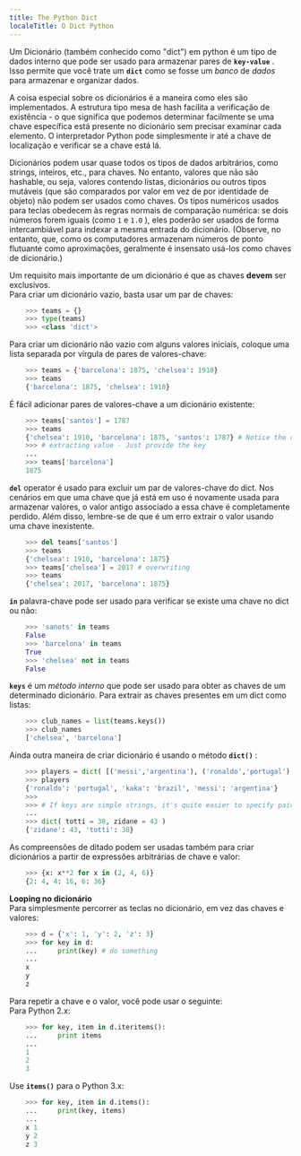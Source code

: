 ```yaml
---
title: The Python Dict
localeTitle: O Dict Python
---
```

Um Dicionário (também conhecido como "dict") em python é um tipo de dados interno que pode ser usado para armazenar pares de **`key-value`** . Isso permite que você trate um **`dict`** como se fosse um _banco_ de _dados_ para armazenar e organizar dados.

A coisa especial sobre os dicionários é a maneira como eles são implementados. A estrutura tipo mesa de hash facilita a verificação de existência - o que significa que podemos determinar facilmente se uma chave específica está presente no dicionário sem precisar examinar cada elemento. O interpretador Python pode simplesmente ir até a chave de localização e verificar se a chave está lá.

Dicionários podem usar quase todos os tipos de dados arbitrários, como strings, inteiros, etc., para chaves. No entanto, valores que não são hashable, ou seja, valores contendo listas, dicionários ou outros tipos mutáveis ​​(que são comparados por valor em vez de por identidade de objeto) não podem ser usados ​​como chaves. Os tipos numéricos usados ​​para teclas obedecem às regras normais de comparação numérica: se dois números forem iguais (como `1` e `1.0` ), eles poderão ser usados ​​de forma intercambiável para indexar a mesma entrada do dicionário. (Observe, no entanto, que, como os computadores armazenam números de ponto flutuante como aproximações, geralmente é insensato usá-los como chaves de dicionário.)

Um requisito mais importante de um dicionário é que as chaves **devem** ser exclusivos.  
Para criar um dicionário vazio, basta usar um par de chaves:

```python
    >>> teams = {} 
    >>> type(teams) 
    >>> <class 'dict'> 
```

  
Para criar um dicionário não vazio com alguns valores iniciais, coloque uma lista separada por vírgula de pares de valores-chave:

```python
    >>> teams = {'barcelona': 1875, 'chelsea': 1910} 
    >>> teams 
    {'barcelona': 1875, 'chelsea': 1910} 
```

É fácil adicionar pares de valores-chave a um dicionário existente:

```python
    >>> teams['santos'] = 1787 
    >>> teams 
    {'chelsea': 1910, 'barcelona': 1875, 'santos': 1787} # Notice the order - Dictionaries are unordered ! 
    >>> # extracting value - Just provide the key 
    ... 
    >>> teams['barcelona'] 
    1875 
```

  
**`del`** operator é usado para excluir um par de valores-chave do dict. Nos cenários em que uma chave que já está em uso é novamente usada para armazenar valores, o valor antigo associado a essa chave é completamente perdido. Além disso, lembre-se de que é um erro extrair o valor usando uma chave inexistente.

```python
    >>> del teams['santos'] 
    >>> teams 
    {'chelsea': 1910, 'barcelona': 1875} 
    >>> teams['chelsea'] = 2017 # overwriting 
    >>> teams 
    {'chelsea': 2017, 'barcelona': 1875} 
```

  
**`in`** palavra-chave pode ser usado para verificar se existe uma chave no dict ou não:

```python
    >>> 'sanots' in teams 
    False 
    >>> 'barcelona' in teams 
    True 
    >>> 'chelsea' not in teams 
    False 
```

  
**`keys`** é um _método interno_ que pode ser usado para obter as chaves de um determinado dicionário. Para extrair as chaves presentes em um dict como listas:

```python
    >>> club_names = list(teams.keys()) 
    >>> club_names 
    ['chelsea', 'barcelona'] 
```

  
Ainda outra maneira de criar dicionário é usando o método **`dict()`** :

```python
    >>> players = dict( [('messi','argentina'), ('ronaldo','portugal'), ('kaka','brazil')] ) # sequence of key-value pair is passed 
    >>> players 
    {'ronaldo': 'portugal', 'kaka': 'brazil', 'messi': 'argentina'} 
    >>> 
    >>> # If keys are simple strings, it's quite easier to specify pairs using keyword arguments 
    ... 
    >>> dict( totti = 38, zidane = 43 ) 
    {'zidane': 43, 'totti': 38} 
```

As compreensões de ditado podem ser usadas também para criar dicionários a partir de expressões arbitrárias de chave e valor:

```python
    >>> {x: x**2 for x in (2, 4, 6)} 
    {2: 4, 4: 16, 6: 36} 
```

**Looping no dicionário**  
Para simplesmente percorrer as teclas no dicionário, em vez das chaves e valores:

```python
    >>> d = {'x': 1, 'y': 2, 'z': 3} 
    >>> for key in d: 
    ...     print(key) # do something 
    ... 
    x 
    y 
    z 
```

Para repetir a chave e o valor, você pode usar o seguinte:  
Para Python 2.x:

```python
    >>> for key, item in d.iteritems(): 
    ...     print items 
    ... 
    1 
    2 
    3 
```

Use **`items()`** para o Python 3.x:

```python
    >>> for key, item in d.items(): 
    ...     print(key, items) 
    ... 
    x 1 
    y 2 
    z 3 

```